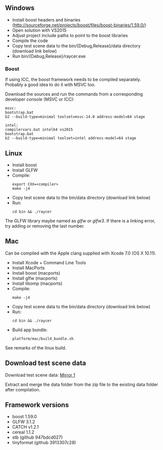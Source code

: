 ## Windows

- Install boost headers and binaries (http://sourceforge.net/projects/boost/files/boost-binaries/1.59.0/)
- Open solution with VS2015
- Adjust project include paths to point to the boost libraries
- Compile the code
- Copy test scene data to the bin/{Debug,Release}/data directory (download link below)
- Run bin/{Debug,Release}/raycer.exe

### Boost

If using ICC, the boost framework needs to be compiled separately. Probably a good idea to do it with MSVC too.

Download the sources and run the commands from a corresponding developer console (MSVC or ICC):

    msvc:
    bootstrap.bat
    b2 --build-type=minimal toolset=msvc-14.0 address-model=64 stage
    
	intel:
	compilervars.bat intel64 vs2015
	bootstrap.bat
    b2 --build-type=minimal toolset=intel address-model=64 stage

## Linux

- Install boost
- Install GLFW
- Compile:
    ```
    export CXX=<compiler>
    make -j4
    ```
- Copy test scene data to the bin/data directory (download link below)
- Run:
    ```
    cd bin && ./raycer
    ```

The GLFW library maybe named as *glfw* or *glfw3*. If there is a linking error, try adding or removing the last number.

## Mac

Can be compiled with the Apple clang supplied with Xcode 7.0 (OS X 10.11).

- Install Xcode + Command Line Tools
- Install MacPorts
- Install boost (macports)
- Install glfw (macports)
- Install libomp (macports)
- Compile:
    ```
    make -j4
    ```
- Copy test scene data to the bin/data directory (download link below)
- Run:
    ```
    cd bin && ./raycer
    ```
- Build app bundle:
    ```
    platform/mac/build_bundle.sh
    ```

See remarks of the linux build.

## Download test scene data

Download test scene data: [Mirror 1](https://s3.amazonaws.com/raycer/v1.0.0/raycer_test_scene_data.zip)

Extract and merge the data folder from the zip file to the existing data folder after compilation.

## Framework versions

- boost 1.59.0
- GLFW 3.1.2
- CATCH v1.2.1
- cereal 1.1.2
- stb (github 947bdcd027)
- tinyformat (github 3913307c28)
